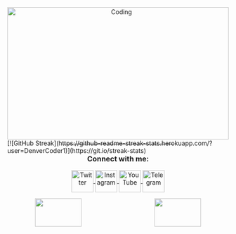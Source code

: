 <div style="background-image: url('https://e1.pxfuel.com/desktop-wallpaper/450/472/desktop-wallpaper-for-android-mobile-nature-love-best-nature-mobile-thumbnail.jpg'); background-size: cover; background-position: center; height: 300px;">
  <!-- Your existing content goes here -->
  <div align="center">
    <img alt="Coding" src="https://art.ngfiles.com/images/3003000/3003864_moawling_pixel-day-2023-banner.gif" style="width:100%;">
    <hr style="width:50%; margin-top: 10px;">
  </div>
  <h3 align="center">Connect with me:</h3>
  <p align="center">
    <a href="https://twitter.com/NovemberMoon19" target="blank">
      <img align="center" src="https://img.icons8.com/color/48/000000/twitter--v1.png" alt="Twitter" height="50" width="50" />
    </a>
    <a href="https://www.instagram.com/satousama2021/" target="blank">
      <img align="center" src="https://img.icons8.com/color/48/000000/instagram-new.png" alt="Instagram" height="50" width="50" />
    </a>
    <a href="https://www.youtube.com/channel/UCJG3nPgXQkl9EtOUdBCrxWA" target="blank">
      <img align="center" src="https://img.icons8.com/color/48/000000/youtube-play.png" alt="YouTube" height="50" width="50" />
    </a>
    <a href="https://t.me/BeWaterMyBestoFrendo" target="blank">
      <img align="center" src="https://img.icons8.com/color/48/000000/telegram-app.png" alt="Telegram" height="50" width="50" />
    </a>
  </p>

  <div align="center">
    <img align="left" src="https://github-readme-stats.vercel.app/api?username=summermeitei&show=reviews,discussions_started,discussions_answered,prs_merged,prs_merged_percentage&show_icons=true&theme=tokyonight" width="46%" />
    <img align="right" src="https://github-profile-trophy.vercel.app/?username=summermeitei&theme=tokyonight&column=3&row=2" width="46%" />
  </div>
</div>
[![GitHub Streak](https://github-readme-streak-stats.herokuapp.com/?user=DenverCoder1)](https://git.io/streak-stats)
